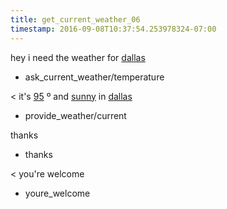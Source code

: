 ```yaml
---
title: get_current_weather_06
timestamp: 2016-09-08T10:37:54.253978324-07:00
---
```


hey i need the weather for [dallas](city)
* ask_current_weather/temperature

< it's [95](temperature) º and [sunny](condition) in [dallas](city)
* provide_weather/current

thanks
* thanks

< you're welcome
* youre_welcome

